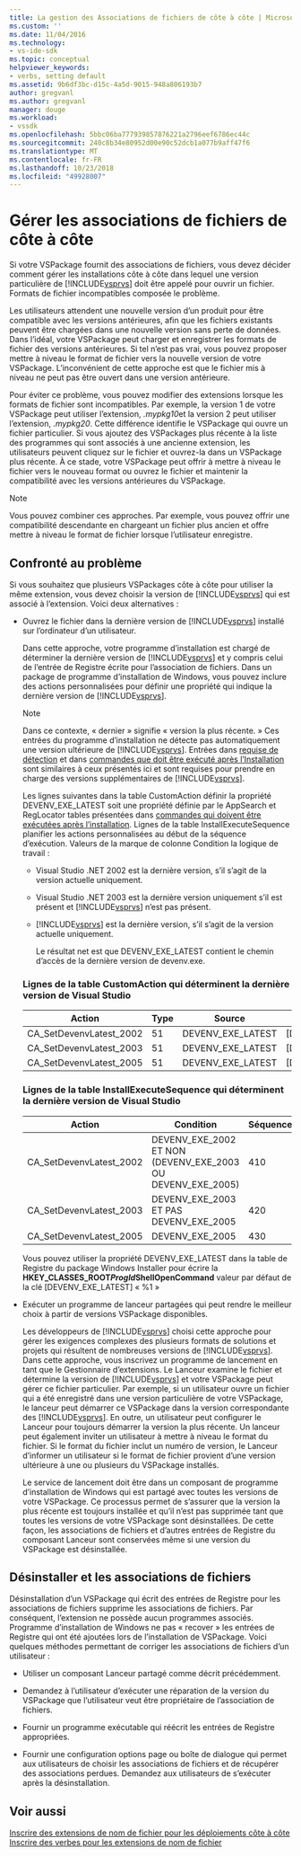 ```yaml
---
title: La gestion des Associations de fichiers de côte à côte | Microsoft Docs
ms.custom: ''
ms.date: 11/04/2016
ms.technology:
- vs-ide-sdk
ms.topic: conceptual
helpviewer_keywords:
- verbs, setting default
ms.assetid: 9b6df3bc-d15c-4a5d-9015-948a806193b7
author: gregvanl
ms.author: gregvanl
manager: douge
ms.workload:
- vssdk
ms.openlocfilehash: 5bbc06ba777939857876221a2796eef6786ec44c
ms.sourcegitcommit: 240c8b34e80952d00e90c52dcb1a077b9aff47f6
ms.translationtype: MT
ms.contentlocale: fr-FR
ms.lasthandoff: 10/23/2018
ms.locfileid: "49928007"
---
```

# <a name="manage-side-by-side-file-associations"></a>Gérer les associations de fichiers de côte à côte
Si votre VSPackage fournit des associations de fichiers, vous devez décider comment gérer les installations côte à côte dans lequel une version particulière de [!INCLUDE[vsprvs](../code-quality/includes/vsprvs_md.md)] doit être appelé pour ouvrir un fichier. Formats de fichier incompatibles composée le problème.  
  
 Les utilisateurs attendent une nouvelle version d’un produit pour être compatible avec les versions antérieures, afin que les fichiers existants peuvent être chargées dans une nouvelle version sans perte de données. Dans l’idéal, votre VSPackage peut charger et enregistrer les formats de fichier des versions antérieures. Si tel n’est pas vrai, vous pouvez proposer mettre à niveau le format de fichier vers la nouvelle version de votre VSPackage. L’inconvénient de cette approche est que le fichier mis à niveau ne peut pas être ouvert dans une version antérieure.  
  
 Pour éviter ce problème, vous pouvez modifier des extensions lorsque les formats de fichier sont incompatibles. Par exemple, la version 1 de votre VSPackage peut utiliser l’extension, *.mypkg10*et la version 2 peut utiliser l’extension, *.mypkg20*. Cette différence identifie le VSPackage qui ouvre un fichier particulier. Si vous ajoutez des VSPackages plus récente à la liste des programmes qui sont associés à une ancienne extension, les utilisateurs peuvent cliquez sur le fichier et ouvrez-la dans un VSPackage plus récente. À ce stade, votre VSPackage peut offrir à mettre à niveau le fichier vers le nouveau format ou ouvrez le fichier et maintenir la compatibilité avec les versions antérieures du VSPackage.  
  
> [!NOTE]
>  Vous pouvez combiner ces approches. Par exemple, vous pouvez offrir une compatibilité descendante en chargeant un fichier plus ancien et offre mettre à niveau le format de fichier lorsque l’utilisateur enregistre.  
  
## <a name="face-the-problem"></a>Confronté au problème  
 Si vous souhaitez que plusieurs VSPackages côte à côte pour utiliser la même extension, vous devez choisir la version de [!INCLUDE[vsprvs](../code-quality/includes/vsprvs_md.md)] qui est associé à l’extension. Voici deux alternatives :  
  
- Ouvrez le fichier dans la dernière version de [!INCLUDE[vsprvs](../code-quality/includes/vsprvs_md.md)] installé sur l’ordinateur d’un utilisateur.  
  
   Dans cette approche, votre programme d’installation est chargé de déterminer la dernière version de [!INCLUDE[vsprvs](../code-quality/includes/vsprvs_md.md)] et y compris celui de l’entrée de Registre écrite pour l’association de fichiers. Dans un package de programme d’installation de Windows, vous pouvez inclure des actions personnalisées pour définir une propriété qui indique la dernière version de [!INCLUDE[vsprvs](../code-quality/includes/vsprvs_md.md)].  
  
  > [!NOTE]
  >  Dans ce contexte, « dernier » signifie « version la plus récente. » Ces entrées du programme d’installation ne détecte pas automatiquement une version ultérieure de [!INCLUDE[vsprvs](../code-quality/includes/vsprvs_md.md)]. Entrées dans [requise de détection](../extensibility/internals/detecting-system-requirements.md) et dans [commandes que doit être exécuté après l’Installation](../extensibility/internals/commands-that-must-be-run-after-installation.md) sont similaires à ceux présentés ici et sont requises pour prendre en charge des versions supplémentaires de [!INCLUDE[vsprvs](../code-quality/includes/vsprvs_md.md)].  
  
   Les lignes suivantes dans la table CustomAction définir la propriété DEVENV_EXE_LATEST soit une propriété définie par le AppSearch et RegLocator tables présentées dans [commandes qui doivent être exécutées après l’installation](../extensibility/internals/commands-that-must-be-run-after-installation.md). Lignes de la table InstallExecuteSequence planifier les actions personnalisées au début de la séquence d’exécution. Valeurs de la marque de colonne Condition la logique de travail :  
  
  - Visual Studio .NET 2002 est la dernière version, s’il s’agit de la version actuelle uniquement.  
  
  - Visual Studio .NET 2003 est la dernière version uniquement s’il est présent et [!INCLUDE[vsprvs](../code-quality/includes/vsprvs_md.md)] n’est pas présent.  
  
  - [!INCLUDE[vsprvs](../code-quality/includes/vsprvs_md.md)] est la dernière version, s’il s’agit de la version actuelle uniquement.  
  
    Le résultat net est que DEVENV_EXE_LATEST contient le chemin d’accès de la dernière version de devenv.exe.  
  
  ### <a name="customaction-table-rows-that-determine-the-latest-version-of-visual-studio"></a>Lignes de la table CustomAction qui déterminent la dernière version de Visual Studio  
  
  |Action|Type|Source|une cible|  
  |------------|----------|------------|------------|  
  |CA_SetDevenvLatest_2002|51|DEVENV_EXE_LATEST|[DEVENV_EXE_2002]|  
  |CA_SetDevenvLatest_2003|51|DEVENV_EXE_LATEST|[DEVENV_EXE_2003]|  
  |CA_SetDevenvLatest_2005|51|DEVENV_EXE_LATEST|[DEVENV_EXE_2005]|  
  
  ### <a name="installexecutesequence-table-rows-that-determine-the-latest-version-of-visual-studio"></a>Lignes de la table InstallExecuteSequence qui déterminent la dernière version de Visual Studio  
  
  |Action|Condition|Séquence|  
  |------------|---------------|--------------|  
  |CA_SetDevenvLatest_2002|DEVENV_EXE_2002 ET NON (DEVENV_EXE_2003 OU DEVENV_EXE_2005)|410|  
  |CA_SetDevenvLatest_2003|DEVENV_EXE_2003 ET PAS DEVENV_EXE_2005|420|  
  |CA_SetDevenvLatest_2005|DEVENV_EXE_2005|430|  
  
   Vous pouvez utiliser la propriété DEVENV_EXE_LATEST dans la table de Registre du package Windows Installer pour écrire la **HKEY_CLASSES_ROOT*ProgId*ShellOpenCommand** valeur par défaut de la clé [DEVENV_EXE_LATEST] « %1 »  
  
- Exécuter un programme de lanceur partagées qui peut rendre le meilleur choix à partir de versions VSPackage disponibles.  
  
   Les développeurs de [!INCLUDE[vsprvs](../code-quality/includes/vsprvs_md.md)] choisi cette approche pour gérer les exigences complexes des plusieurs formats de solutions et projets qui résultent de nombreuses versions de [!INCLUDE[vsprvs](../code-quality/includes/vsprvs_md.md)]. Dans cette approche, vous inscrivez un programme de lancement en tant que le Gestionnaire d’extensions. Le Lanceur examine le fichier et détermine la version de [!INCLUDE[vsprvs](../code-quality/includes/vsprvs_md.md)] et votre VSPackage peut gérer ce fichier particulier. Par exemple, si un utilisateur ouvre un fichier qui a été enregistré dans une version particulière de votre VSPackage, le lanceur peut démarrer ce VSPackage dans la version correspondante des [!INCLUDE[vsprvs](../code-quality/includes/vsprvs_md.md)]. En outre, un utilisateur peut configurer le Lanceur pour toujours démarrer la version la plus récente. Un lanceur peut également inviter un utilisateur à mettre à niveau le format du fichier. Si le format du fichier inclut un numéro de version, le Lanceur d’informer un utilisateur si le format de fichier provient d’une version ultérieure à une ou plusieurs du VSPackage installés.  
  
   Le service de lancement doit être dans un composant de programme d’installation de Windows qui est partagé avec toutes les versions de votre VSPackage. Ce processus permet de s’assurer que la version la plus récente est toujours installée et qu’il n’est pas supprimée tant que toutes les versions de votre VSPackage sont désinstallées. De cette façon, les associations de fichiers et d’autres entrées de Registre du composant Lanceur sont conservées même si une version du VSPackage est désinstallée.  
  
## <a name="uninstall-and-file-associations"></a>Désinstaller et les associations de fichiers  
 Désinstallation d’un VSPackage qui écrit des entrées de Registre pour les associations de fichiers supprime les associations de fichiers. Par conséquent, l’extension ne possède aucun programmes associés. Programme d’installation de Windows ne pas « recover » les entrées de Registre qui ont été ajoutées lors de l’installation de VSPackage. Voici quelques méthodes permettant de corriger les associations de fichiers d’un utilisateur :  
  
-   Utiliser un composant Lanceur partagé comme décrit précédemment.  
  
-   Demandez à l’utilisateur d’exécuter une réparation de la version du VSPackage que l’utilisateur veut être propriétaire de l’association de fichiers.  
  
-   Fournir un programme exécutable qui réécrit les entrées de Registre appropriées.  
  
-   Fournir une configuration options page ou boîte de dialogue qui permet aux utilisateurs de choisir les associations de fichiers et de récupérer des associations perdues. Demandez aux utilisateurs de s’exécuter après la désinstallation.  
  
## <a name="see-also"></a>Voir aussi  
 [Inscrire des extensions de nom de fichier pour les déploiements côte à côte](../extensibility/registering-file-name-extensions-for-side-by-side-deployments.md)   
 [Inscrire des verbes pour les extensions de nom de fichier](../extensibility/registering-verbs-for-file-name-extensions.md)